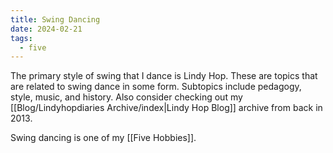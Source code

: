 ```yaml
---
title: Swing Dancing
date: 2024-02-21
tags:
  - five
---
```

The primary style of swing that I dance is Lindy Hop. These are topics that are related to swing dance in some form. Subtopics include pedagogy, style, music, and history. Also consider checking out my [[Blog/Lindyhopdiaries Archive/index|Lindy Hop Blog]] archive from back in 2013.

Swing dancing is one of my [[Five Hobbies]].